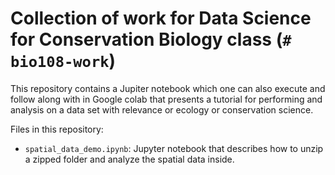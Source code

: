 # Collection of work for Data Science for Conservation Biology class (`# bio108-work`)
This repository contains a Jupiter notebook which one can also execute and follow along with in Google colab that presents a tutorial for performing and analysis on a data set with relevance or ecology or conservation science.

Files in this repository:
* `spatial_data_demo.ipynb`: Jupyter notebook that describes how to unzip a zipped folder and analyze the spatial data inside.

